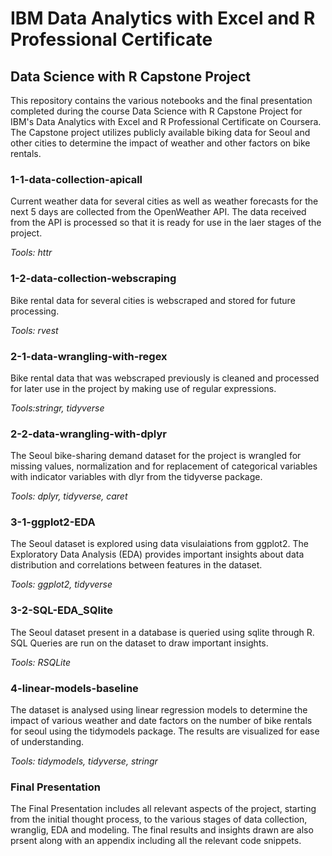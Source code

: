 # IBM Data Analytics with Excel and R Professional Certificate
## Data Science with R Capstone Project

This repository contains the various notebooks and the final presentation completed during the course Data Science with R Capstone Project for IBM's Data Analytics with Excel and R Professional Certificate on Coursera. The Capstone project utilizes publicly available biking data for Seoul and other cities to determine the impact of weather and other factors on bike rentals.

### 1-1-data-collection-apicall
Current weather data for several cities as well as weather forecasts for the next 5 days are collected from the OpenWeather API. The data received from the API is processed so that it is ready for use in the laer stages of the project.

*Tools: httr*

### 1-2-data-collection-webscraping
Bike rental data for several cities is webscraped and stored for future processing.

*Tools: rvest*

### 2-1-data-wrangling-with-regex
Bike rental data that was webscraped previously is cleaned and processed for later use in the project by making use of regular expressions.

*Tools:stringr, tidyverse*

### 2-2-data-wrangling-with-dplyr
The Seoul bike-sharing demand dataset for the project is wrangled for missing values, normalization and for replacement of categorical variables with indicator variables with dlyr from the tidyverse package.

*Tools: dplyr, tidyverse, caret*

### 3-1-ggplot2-EDA
The Seoul dataset is explored using data visulaiations from ggplot2. The Exploratory Data Analysis (EDA) provides important insights about data distribution and correlations between features in the dataset.

*Tools: ggplot2, tidyverse*

### 3-2-SQL-EDA_SQlite
The Seoul dataset present in a database is queried using sqlite through R. SQL Queries are run on the dataset to draw important insights.

*Tools: RSQLite*

### 4-linear-models-baseline
The dataset is analysed using linear regression models to determine the impact of various weather and date factors on the number of bike rentals for seoul using the tidymodels package. The results are visualized for ease of understanding.

*Tools: tidymodels, tidyverse, stringr*

### Final Presentation
The Final Presentation includes all relevant aspects of the project, starting from the initial thought process, to the various stages of data collection, wranglig, EDA and modeling. The final results and insights drawn are also prsent along with an appendix including all the relevant code snippets.

